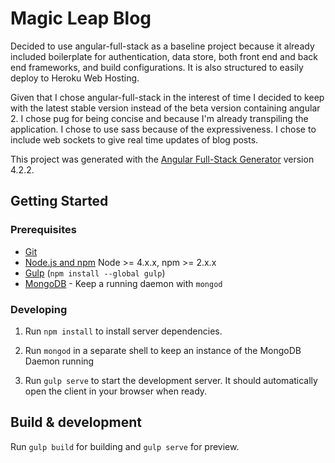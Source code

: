 # Magic Leap Blog

Decided to use angular-full-stack as a baseline project because it already included boilerplate for authentication, data store, both front end and back end frameworks, and build configurations. It is also structured to easily deploy to Heroku Web Hosting.

Given that I chose angular-full-stack in the interest of time I decided to keep with the latest stable version instead of the beta version containing angular 2. I chose pug for being concise and because I'm already transpiling the application. I chose to use sass because of the expressiveness. I chose to include web sockets to give real time updates of blog posts. 

This project was generated with the [Angular Full-Stack Generator](https://github.com/DaftMonk/generator-angular-fullstack) version 4.2.2.

## Getting Started

### Prerequisites

- [Git](https://git-scm.com/)
- [Node.js and npm](nodejs.org) Node >= 4.x.x, npm >= 2.x.x
- [Gulp](http://gulpjs.com/) (`npm install --global gulp`)
- [MongoDB](https://www.mongodb.org/) - Keep a running daemon with `mongod`

### Developing

1. Run `npm install` to install server dependencies.

2. Run `mongod` in a separate shell to keep an instance of the MongoDB Daemon running

3. Run `gulp serve` to start the development server. It should automatically open the client in your browser when ready.

## Build & development

Run `gulp build` for building and `gulp serve` for preview.
